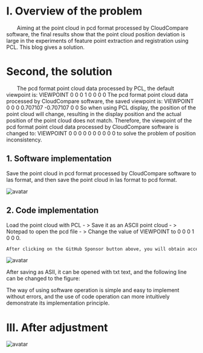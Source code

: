 #  I. Overview of the problem 

   Aiming at the point cloud in pcd format processed by CloudCompare software, the final results show that the point cloud position deviation is large in the experiments of feature point extraction and registration using PCL. This blog gives a solution. 

#  Second, the solution 

   The pcd format point cloud data processed by PCL, the default viewpoint is: VIEWPOINT 0 0 0 1 0 0 0 0 The pcd format point cloud data processed by CloudCompare software, the saved viewpoint is: VIEWPOINT 0 0 0 0.707107 -0.707107 0 0 So when using PCL display, the position of the point cloud will change, resulting in the display position and the actual position of the point cloud does not match. Therefore, the viewpoint of the pcd format point cloud data processed by CloudCompare software is changed to: VIEWPOINT 0 0 0 0 0 0 0 0 0 0 to solve the problem of position inconsistency. 

##  1. Software implementation 

 Save the point cloud in pcd format processed by CloudCompare software to las format, and then save the point cloud in las format to pcd format. 

 ![avatar]( 15030baa686b454a8102601a1c84b858.png) 

##  2. Code implementation 

 Load the point cloud with PCL - > Save it as an ASCII point cloud - > Notepad to open the pcd file - > Change the value of VIEWPOINT to 0 0 0 1 0 0 0. 

  ```python  
After clicking on the GitHub Sponsor button above, you will obtain access permissions to my private code repository ( https://github.com/slowlon/my_code_bar ) to view this blog code. By searching the code number of this blog, you can find the code you need, code number is: 202402030957421155
  ```  
 ![avatar]( 6859d47ed3a74ddf8e55879c69fccfa3.png) 

 After saving as ASII, it can be opened with txt text, and the following line can be changed to the figure:  

 The way of using software operation is simple and easy to implement without errors, and the use of code operation can more intuitively demonstrate its implementation principle. 

#  III. After adjustment 

 ![avatar]( 3607b6d11ff54a5db3ffb3698b02bbeb.png) 

